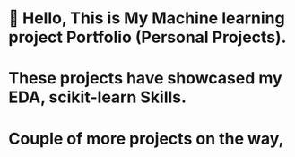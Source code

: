 # :rocket: Hello, This is My Machine learning project Portfolio (Personal Projects).
# These projects have showcased my EDA, scikit-learn Skills.

# Couple of more projects on the way, 
